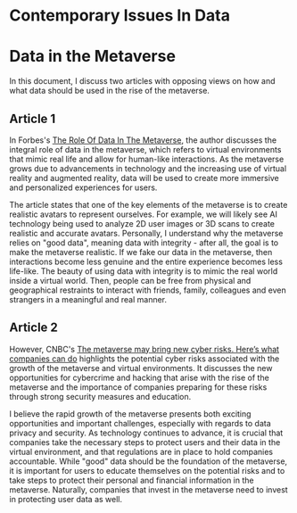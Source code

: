 # Contemporary Issues In Data

# Data in the Metaverse
In this document, I discuss two articles with opposing views on how and what data should be used in the rise of the metaverse. 

## Article 1
In Forbes's [The Role Of Data In The Metaverse](https://www.forbes.com/sites/forbestechcouncil/2023/01/30/the-role-of-data-in-the-metaverse/?sh=b6927b57792f), the author discusses the integral role of data in the metaverse, which refers to virtual environments that mimic real life and allow for human-like interactions. As the metaverse grows due to advancements in technology and the increasing use of virtual reality and augmented reality, data will be used to create more immersive and personalized experiences for users. 

The article states that one of the key elements of the metaverse is to create realistic avatars to represent ourselves. For example, we will likely see AI technology being used to analyze 2D user images or 3D scans to create realistic and accurate avatars. Personally, I understand why the metaverse relies on "good data", meaning data with integrity - after all, the goal is to make the metaverse realistic. If we fake our data in the metaverse, then interactions become less genuine and the entire experience becomes less life-like. The beauty of using data with integrity is to mimic the real world inside a virtual world. Then, people can be free from physical and geographical restraints to interact with friends, family, colleagues and even strangers in a meaningful and real manner.

## Article 2
However, CNBC's [The metaverse may bring new cyber risks. Here’s what companies can do](https://www.cnbc.com/2022/03/23/the-metaverse-may-bring-new-cyber-risks-heres-what-firms-can-do.html) highlights the potential cyber risks associated with the growth of the metaverse and virtual environments. It discusses the new opportunities for cybercrime and hacking that arise with the rise of the metaverse and the importance of companies preparing for these risks through strong security measures and education.

I believe the rapid growth of the metaverse presents both exciting opportunities and important challenges, especially with regards to data privacy and security. As technology continues to advance, it is crucial that companies take the necessary steps to protect users and their data in the virtual environment, and that regulations are in place to hold companies accountable. While "good" data should be the foundation of the metaverse, it is important for users to educate themselves on the potential risks and to take steps to protect their personal and financial information in the metaverse. Naturally, companies that invest in the metaverse need to invest in protecting user data as well.
